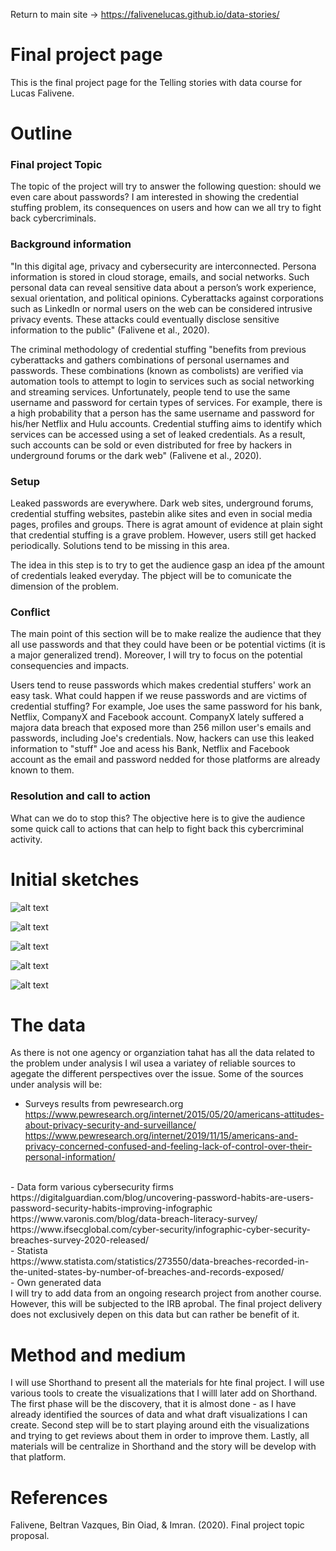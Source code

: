 
Return to main site -> https://falivenelucas.github.io/data-stories/

# Final project page

This is the final project page for the Telling stories with data course for Lucas Falivene.

# Outline

### Final project Topic

The topic of the project will try to answer the following question: should we even care about passwords?
I am interested in showing the credential stuffing problem, its consequences on users and how can we all try to fight back cybercriminals.

### Background information

"In this digital age, privacy and cybersecurity are interconnected. Persona information is stored in cloud storage, emails, and social networks. Such personal data
can reveal sensitive data about a person’s work experience, sexual orientation, and political opinions. Cyberattacks against corporations such as LinkedIn or normal users on the web can be considered intrusive privacy events. These attacks could eventually disclose sensitive information to the public" (Falivene et al., 2020).

The criminal methodology of credential stuffing "benefits from previous cyberattacks and gathers combinations of personal usernames and passwords. These combinations (known as combolists) are verified via automation tools to attempt to login to services such as social networking and streaming services. Unfortunately, people tend to use the same username and password for certain types of services. For example, there is a high probability that a person has the same username and password for his/her Netflix and Hulu accounts. Credential stuffing aims to identify which services can be accessed using a set of leaked credentials. As a result, such accounts can be sold or even distributed for free by hackers in underground forums or the dark web" (Falivene et al., 2020).

### Setup

Leaked passwords are everywhere. Dark web sites, underground forums, credential stuffing websites, pastebin alike sites and even in social media pages, profiles and groups. There is agrat amount of evidence at plain sight that credential stuffing is a grave problem. However, users still get hacked periodically. Solutions tend to be missing in this area.

The idea in this step is to try to get the audience gasp an idea pf the amount of credentials leaked everyday. The pbject will be to comunicate the dimension of the problem.

### Conflict

The main point of this section will be to make realize the audience that they all use passwords and that they could have been or be potential victims (it is a major generalized trend). Moreover, I will try to focus on the potential consequencies and impacts.

Users tend to reuse passwords which makes credential stuffers' work an easy task. What could happen if we reuse passwords and are victims of credential stuffing? For example, Joe uses the same password for his bank, Netflix, CompanyX and Facebook account. CompanyX lately suffered a majora data breach that exposed more than 256 millon user's emails and passwords, including Joe's credentials. Now, hackers can use this leaked information to "stuff" Joe and acess his Bank, Netflix and Facebook account as the email and password nedded for those platforms are already known to them. 

### Resolution and call to action

What can we do to stop this? The objective here is to give the audience some quick call to actions that can help to fight back this cybercriminal activity.

# Initial sketches

![alt text](https://github.com/falivenelucas/data-stories/blob/master/a.jpeg?raw=true)

![alt text](https://github.com/falivenelucas/data-stories/blob/master/d.jpeg?raw=true)

![alt text](https://github.com/falivenelucas/data-stories/blob/master/e.jpeg?raw=true)

![alt text](https://github.com/falivenelucas/data-stories/blob/master/b.jpeg?raw=true)

![alt text](https://github.com/falivenelucas/data-stories/blob/master/c.jpeg?raw=true)


# The data

As there is not one agency or organziation tahat has all the data related to the problem under analysis I wil usea a variatey of reliable sources to agegate the different perspectives over the issue. Some of the sources under analysis will be:

- Surveys results from pewresearch.org <br>
https://www.pewresearch.org/internet/2015/05/20/americans-attitudes-about-privacy-security-and-surveillance/
https://www.pewresearch.org/internet/2019/11/15/americans-and-privacy-concerned-confused-and-feeling-lack-of-control-over-their-personal-information/
<br>
- Data form various cybersecurity firms <br>
https://digitalguardian.com/blog/uncovering-password-habits-are-users-password-security-habits-improving-infographic
https://www.varonis.com/blog/data-breach-literacy-survey/
https://www.ifsecglobal.com/cyber-security/infographic-cyber-security-breaches-survey-2020-released/
<br>
- Statista <br>
https://www.statista.com/statistics/273550/data-breaches-recorded-in-the-united-states-by-number-of-breaches-and-records-exposed/
<br>
- Own generated data <br>
I will try to add data from an ongoing research project from another course. However, this will be subjected to the IRB aprobal. The final project delivery does not exclusively depen on this data but can rather be benefit of it.

# Method and medium

I will use Shorthand to present all the materials for hte final project. I will use various tools to create the visualizations that I willl later add on Shorthand.
The first phase will be the discovery, that it is almost done - as I have already identified the sources of data and what draft visualizations I can create. Second step will be to start playing around eith the visualizations and trying to get reviews about them in order to improve them. Lastly, all materials will be centralize in Shorthand and the story will be develop with that platform.
  
# References

Falivene, Beltran Vazques, Bin Oiad, & Imran. (2020). Final project topic proposal.
